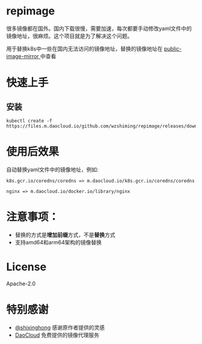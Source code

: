 # repimage

很多镜像都在国外。国内下载很慢，需要加速，每次都要手动修改yaml文件中的镜像地址，很麻烦。这个项目就是为了解决这个问题。

用于替换k8s中一些在国内无法访问的镜像地址，替换的镜像地址在 [public-image-mirror
](https://github.com/DaoCloud/public-image-mirror)中查看

# 快速上手
## 安装
```shell
kubectl create -f https://files.m.daocloud.io/github.com/wzshiming/repimage/releases/download/latest/repimage.yaml
```

# 使用后效果
自动替换yaml文件中的镜像地址，例如: 
```
k8s.gcr.io/coredns/coredns => m.daocloud.io/k8s.gcr.io/coredns/coredns

nginx => m.daocloud.io/docker.io/library/nginx
```
# 注意事项：
 - 替换的方式是**增加前缀**方式，不是**替换**方式
 - 支持amd64和arm64架构的镜像替换

# License

Apache-2.0

# 特别感谢

- [@shixinghong](https://github.com/shixinghong) 感谢原作者提供的灵感
- [DaoCloud](https://github.com/DaoCloud) 免费提供的镜像代理服务
